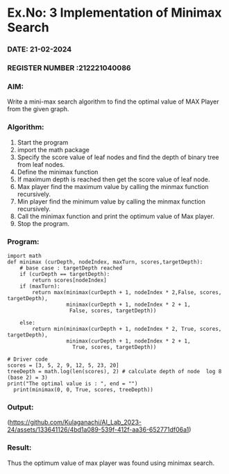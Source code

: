 # Ex.No: 3  Implementation of Minimax Search
### DATE: 21-02-2024                                                                           
### REGISTER NUMBER :212221040086 
### AIM: 
Write a mini-max search algorithm to find the optimal value of MAX Player from the given graph.
### Algorithm:
1. Start the program
2. import the math package
3. Specify the score value of leaf nodes and find the depth of binary tree from leaf nodes.
4. Define the minimax function
5. If maximum depth is reached then get the score value of leaf node.
6. Max player find the maximum value by calling the minmax function recursively.
7. Min player find the minimum value by calling the minmax function recursively.
8. Call the minimax function  and print the optimum value of Max player.
9. Stop the program. 

### Program:
```
import math
def minimax (curDepth, nodeIndex, maxTurn, scores,targetDepth):
    # base case : targetDepth reached
    if (curDepth == targetDepth):
        return scores[nodeIndex]
    if (maxTurn):
        return max(minimax(curDepth + 1, nodeIndex * 2,False, scores, targetDepth),
                   minimax(curDepth + 1, nodeIndex * 2 + 1,
                    False, scores, targetDepth))
     
    else:
        return min(minimax(curDepth + 1, nodeIndex * 2, True, scores, targetDepth),
                   minimax(curDepth + 1, nodeIndex * 2 + 1,
                     True, scores, targetDepth))

# Driver code
scores = [3, 5, 2, 9, 12, 5, 23, 20]
treeDepth = math.log(len(scores), 2) # calculate depth of node  log 8 (base 2) = 3)
print("The optimal value is : ", end = "")
  print(minimax(0, 0, True, scores, treeDepth))
```
### Output:
(https://github.com/Kulaganachi/AI_Lab_2023-24/assets/133641126/4bd1a089-539f-412f-aa36-652771df06a1)

### Result:
Thus the optimum value of max player was found using minimax search.
